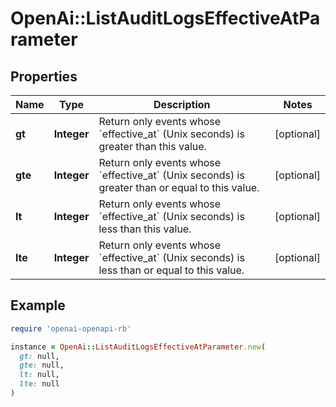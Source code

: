 # OpenAi::ListAuditLogsEffectiveAtParameter

## Properties

| Name | Type | Description | Notes |
| ---- | ---- | ----------- | ----- |
| **gt** | **Integer** | Return only events whose &#x60;effective_at&#x60; (Unix seconds) is greater than this value. | [optional] |
| **gte** | **Integer** | Return only events whose &#x60;effective_at&#x60; (Unix seconds) is greater than or equal to this value. | [optional] |
| **lt** | **Integer** | Return only events whose &#x60;effective_at&#x60; (Unix seconds) is less than this value. | [optional] |
| **lte** | **Integer** | Return only events whose &#x60;effective_at&#x60; (Unix seconds) is less than or equal to this value. | [optional] |

## Example

```ruby
require 'openai-openapi-rb'

instance = OpenAi::ListAuditLogsEffectiveAtParameter.new(
  gt: null,
  gte: null,
  lt: null,
  lte: null
)
```

